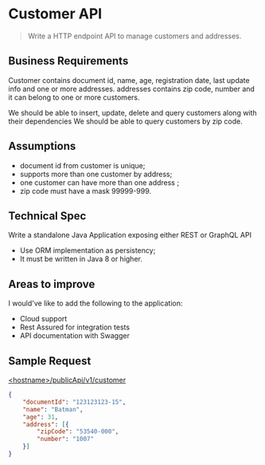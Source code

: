 # Customer API
> Write a HTTP endpoint API to manage customers and addresses.

## Business Requirements
Customer contains document id, name, age, registration date, last update info and one or more addresses.
addresses contains zip code, number and it can belong to one or more customers.

We should be able to insert, update, delete and query customers along with their dependencies We should be able to query customers by zip code.
## Assumptions
* document id from customer is unique;
* supports more than one customer by address;
* one customer can have more than one address ;
* zip code must have a mask 99999-999.

## Technical Spec
Write a standalone Java Application exposing either REST or GraphQL API
* Use ORM implementation as persistency;
* It must be written in Java 8 or higher.

## Areas to improve
I would've like to add the following to the application:
* Cloud support
* Rest Assured for integration tests
* API documentation with Swagger


## Sample Request
[\<hostname\>/publicApi/v1/customer](http://localhost:8080/publicApi/v1/customer)
```json
{
    "documentId": "123123123-15",
    "name": "Batman",
    "age": 31,
    "address": [{
        "zipCode": "53540-000",
        "number": "1007"
    }]
}
```
